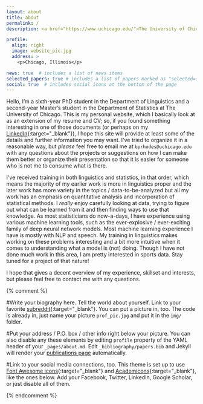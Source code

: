 ```yaml
---
layout: about
title: about
permalink: /
description: <a href="https://www.uchicago.edu/">The University of Chicago</a>. Department of Linguistics. Department of Statistics.

profile:
  align: right
  image: website_pic.jpg
  address: >
    <p>Chicago, Illinois</p> 

news: true  # includes a list of news items
selected_papers: true # includes a list of papers marked as "selected={true}"
social: true  # includes social icons at the bottom of the page
---
```


Hello, I’m a sixth-year PhD student in the Department of Linguistics and a second-year Master’s student in the Department of Statistics at The University of Chicago. This is my personal website, which I basically look at as an extension of my resume and CV; so, if you found something interesting in one of those documents (or perhaps on my [LinkedIn](https://linkedin.com/rhodb){:target="\_blank"}), I hope this site will provide at least some of the details and further information you may want. I've tried to organize it in a reasonable way, but *please* feel free to email me at `bprhodes@uchicago.edu` with any questions about the projects or suggestions on how I can make them better or organize their presentation so that it is easier for someone who is not me to consume what is there. 

I've received training in both linguistics and statistics, in that order, which means the majority of my earlier work is more in linguistics proper and the later work has more variety in the topics / data-to-be-analyzed but all my work has an emphasis on quantitative analysis and incorporation of statistical methods. I *really* enjoy carefully looking at data, trying to figure out what can be learned from it and then finding ways to use that knowledge. As most statisticians do now-a-days, I have experience using various machine learning tools, such as the ever-explosive / ever-exciting family of deep neural network models. Most machine learning experience I have is mostly with NLP and speech. My training in linguistics makes working on these problems interesting and a bit more intuitive when it comes to understanding what a model is (not) doing. Though I have not done much work in this area, I am pretty interested in sports data. Stay tuned for a project of that nature!

I hope that gives a decent overview of my experience, skillset and interests, but please feel free to contact me with any questions.

{% comment %}

#Write your biography here. Tell the world about yourself. Link to your favorite [subreddit](http://reddit.com){:target="\_blank"}. You can put a picture in, too. The code is already in, just name your picture `prof_pic.jpg` and put it in the `img/` folder.

#Put your address / P.O. box / other info right below your picture. You can also disable any these elements by editing `profile` property of the YAML header of your `_pages/about.md`. Edit `_bibliography/papers.bib` and Jekyll will render your [publications page](/al-folio/publications/) automatically.

#Link to your social media connections, too. This theme is set up to use [Font Awesome icons](http://fortawesome.github.io/Font-Awesome/){:target="\_blank"} and [Academicons](https://jpswalsh.github.io/academicons/){:target="\_blank"}, like the ones below. Add your Facebook, Twitter, LinkedIn, Google Scholar, or just disable all of them.

{% endcomment %}
